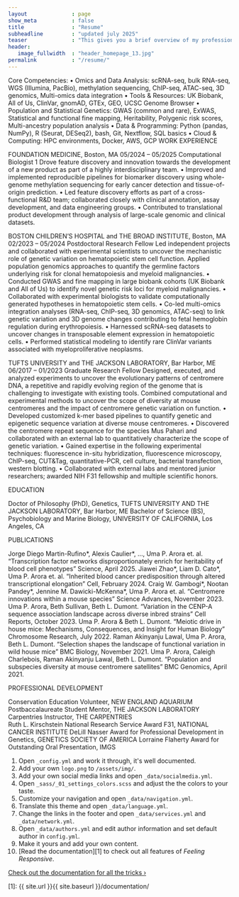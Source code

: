 ```yaml
---
layout              : page
show_meta           : false
title               : "Resume"
subheadline         : "updated july 2025"
teaser              : "This gives you a brief overview of my professional experiences"
header:
   image_fullwidth  : "header_homepage_13.jpg"
permalink           : "/resume/"
---
```

Core Competencies:
•		Omics and Data Analysis: scRNA-seq, bulk RNA-seq, WGS (Illumina, PacBio), methylation sequencing, ChIP-seq, ATAC-seq, 3D genomics, Multi-omics data integration
•	Tools & Resources: UK Biobank, All of Us, ClinVar, gnomAD, GTEx, GEO, UCSC Genome Browser
•	Population and Statistical Genetics: GWAS (common and rare), ExWAS, Statistical and functional fine mapping, Heritability, Polygenic risk scores, Multi-ancestry population analysis
•	Data & Programming: Python (pandas, NumPy), R (Seurat, DESeq2), bash, Git, Nextflow, SQL basics
•	Cloud & Computing: HPC environments, Docker, AWS, GCP
WORK EXPERIENCE

FOUNDATION MEDICINE, Boston, MA	05/2024 – 05/2025
Computational Biologist 1
Drove feature discovery and innovation towards the development of a new product as part of a highly interdisciplinary team. 
•	Improved and implemented reproducible pipelines for biomarker discovery using whole-genome methylation sequencing for early cancer detection and tissue-of-origin prediction.
•	Led feature discovery efforts as part of a cross-functional R&D team; collaborated closely with clinical annotation, assay development, and data engineering groups.
•	Contributed to translational product development through analysis of large-scale genomic and clinical datasets.

BOSTON CHILDREN’S HOSPITAL and THE BROAD INSTITUTE, Boston, MA	02/2023 – 05/2024
Postdoctoral Research Fellow
Led independent projects and collaborated with experimental scientists to uncover the mechanistic role of genetic variation on hematopoietic stem cell function. Applied population genomics approaches to quantify the germline factors underlying risk for clonal hematopoiesis and myeloid malignancies.
•	Conducted GWAS and fine mapping in large biobank cohorts (UK Biobank and All of Us) to identify novel genetic risk loci for myeloid malignancies. 
•	Collaborated with experimental biologists to validate computationally generated hypotheses in hematopoietic stem cells.
•	Co-led multi-omics integration analyses (RNA-seq, ChIP-seq, 3D genomics, ATAC-seq) to link genetic variation and 3D genome changes contributing to fetal hemoglobin regulation during erythropoiesis.
•	Harnessed scRNA-seq datasets to uncover changes in transposable element expression in hematopoietic cells.
•	Performed statistical modeling to identify rare ClinVar variants associated with myeloproliferative neoplasms.

TUFTS UNIVERSITY and THE JACKSON LABORATORY, Bar Harbor, ME	06/2017 – 01/2023
Graduate Research Fellow
Designed, executed, and analyzed experiments to uncover the evolutionary patterns of centromere DNA, a repetitive and rapidly evolving region of the genome that is challenging to investigate with existing tools. Combined computational and experimental methods to uncover the scope of diversity at mouse centromeres and the impact of centromere genetic variation on function.
•	Developed customized k-mer based pipelines to quantify genetic and epigenetic sequence variation at diverse mouse centromeres. 
•	Discovered the centromere repeat sequence for the species Mus Pahari and collaborated with an external lab to quantitatively characterize the scope of genetic variation. 
•	Gained expertise in the following experimental techniques: fluorescence in-situ hybridization, fluorescence microscopy, ChIP-seq, CUT&Tag, quantitative-PCR, cell culture, bacterial transfection, western blotting.
•	Collaborated with external labs and mentored junior researchers; awarded NIH F31 fellowship and multiple scientific honors.

EDUCATION

Doctor of Philosophy (PhD), Genetics, TUFTS UNIVERSITY AND THE JACKSON LABORATORY, Bar Harbor, ME
Bachelor of Science (BS), Psychobiology and Marine Biology, UNIVERSITY OF CALIFORNIA, Los Angeles, CA

PUBLICATIONS

Jorge Diego Martin-Rufino*, Alexis Caulier*, …, Uma P. Arora et. al. “Transcription factor networks disproportionately enrich for heritability of blood cell phenotypes” Science, April 2025.
Jiawei Zhao*, Liam D. Cato*, Uma P. Arora et. al. “Inherited blood cancer predisposition through altered transcriptional elongation” Cell, February 2024.
Craig W. Gambogi*, Nootan Pandey*, Jennine M. Dawicki-McKenna*, Uma P. Arora et. al. “Centromere innovations within a mouse species” Science Advances, November 2023.
Uma P. Arora, Beth Sullivan, Beth L. Dumont. “Variation in the CENP-A sequence association landscape across diverse inbred strains” Cell Reports, October 2023.
Uma P. Arora & Beth L. Dumont. “Meiotic drive in house mice: Mechanisms, Consequences, and Insight for Human Biology” Chromosome Research, July 2022.
Raman Akinyanju Lawal, Uma P. Arora, Beth L. Dumont. “Selection shapes the landscape of functional variation in wild house mice” BMC Biology, November 2021.
Uma P. Arora, Caleigh Charlebois, Raman Akinyanju Lawal, Beth L. Dumont. “Population and subspecies diversity at mouse centromere satellites” BMC Genomics, April 2021.

PROFESSIONAL DEVELOPMENT 

Conservation Education Volunteer, NEW ENGLAND AQUARIUM
Postbaccalaureate Student Mentor, THE JACKSON LABORATORY
Carpentries Instructor, THE CARPENTRIES                                                                                       
Ruth L. Kirschstein National Research Service Award F31, NATIONAL CANCER INSTITUTE
DeLill Nasser Award for Professional Development in Genetics, GENETICS SOCIETY OF AMERICA
Lorraine Flaherty Award for Outstanding Oral Presentation, IMGS


1. Open `_config.yml` and work it through, it's well documented.
1. Add your own `logo.png` to `/assets/img/`.
1. Add your own social media links and open `_data/socialmedia.yml`.
1. Open `_sass/_01_settings_colors.scss` and adjust the the colors to your taste.
1. Customize your navigation and open `_data/navigation.yml`.
1. Translate this theme and open `_data/language.yml`.
1. Change the links in the footer and open `_data/services.yml` and `_data/network.yml`.
1. Open `_data/authors.yml` and edit author information and set default author in `config.yml`.
1. Make it yours and add your own content.
1. [Read the documentation][1] to check out all features of *Feeling Responsive*.

<a class="radius button small" href="{{ site.url }}{{ site.baseurl }}/documentation/">Check out the documentation for all the tricks ›</a>


 [1]: {{ site.url }}{{ site.baseurl }}/documentation/
